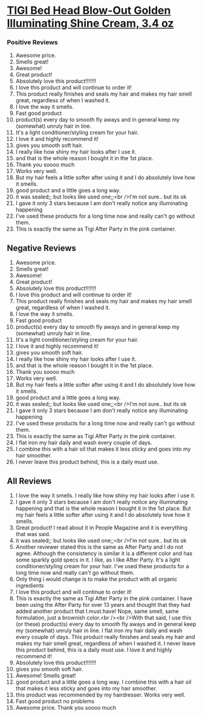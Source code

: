 # [TIGI Bed Head Blow-Out Golden Illuminating Shine Cream, 3.4 oz](https://products.checkmycream.com/products/TIGI-Bed-Head-Blow-Out-Golden-Illuminating-Shine-Cream-3.4-oz.html)

### Positive Reviews

<ol>
      <li>Awesome price.</li>
      <li>Smells great!</li>
      <li>Awesome!</li>
      <li>Great product!  </li>
      <li>Absolutely love this product!!!!!!!</li>
      <li>I love this product and will continue to order it!</li>
      <li>This product really finishes and seals my hair and makes my hair smell great, regardless of when I washed it.</li>
      <li>I love the way it smells.  </li>
      <li>Fast good product</li>
      <li>product(s) every day to smooth fly aways and in general keep my (somewhat) unruly hair in line.</li>
      <li>It&#x27;s a light conditioner/styling cream for your hair.  </li>
      <li>I love it and highly recommend it!</li>
      <li>gives you smooth soft hair.</li>
      <li>I really like how shiny my hair looks after I use it.</li>
      <li>and that is the whole reason I bought it in the 1st place.</li>
      <li>Thank you soooo much</li>
      <li>Works very well.</li>
      <li>But my hair feels a little softer after using it and I do absolutely love how it smells.</li>
      <li>good product and a little goes a long way.  </li>
      <li>it was sealed;; but looks like used one;;&lt;br /&gt;I&#x27;m not sure.. but its ok</li>
      <li>I gave it only 3 stars because I am don&#x27;t really notice any illuminating happening</li>
      <li>I&#x27;ve used these products for a long time now and really can&#x27;t go without them.</li>
      <li>This is exactly the same as Tigi After Party in the pink container.</li>
</ol>


<h2>Negative Reviews</h2>
<ol>
<li> Awesome price.</li>
<li> Smells great!</li>
<li> Awesome!</li>
<li> Great product!  </li>
<li> Absolutely love this product!!!!!!!</li>
<li> I love this product and will continue to order it!</li>
<li> This product really finishes and seals my hair and makes my hair smell great, regardless of when I washed it.</li>
<li> I love the way it smells.  </li>
<li> Fast good product</li>
<li> product(s) every day to smooth fly aways and in general keep my (somewhat) unruly hair in line.</li>
<li> It&#x27;s a light conditioner/styling cream for your hair.  </li>
<li> I love it and highly recommend it!</li>
<li> gives you smooth soft hair.</li>
<li> I really like how shiny my hair looks after I use it.</li>
<li> and that is the whole reason I bought it in the 1st place.</li>
<li> Thank you soooo much</li>
<li> Works very well.</li>
<li> But my hair feels a little softer after using it and I do absolutely love how it smells.</li>
<li> good product and a little goes a long way.  </li>
<li> it was sealed;; but looks like used one;;&lt;br /&gt;I&#x27;m not sure.. but its ok</li>
<li> I gave it only 3 stars because I am don&#x27;t really notice any illuminating happening</li>
<li> I&#x27;ve used these products for a long time now and really can&#x27;t go without them.</li>
<li> This is exactly the same as Tigi After Party in the pink container.</li>
<li> I flat iron my hair daily and wash every couple of days.</li>
<li> I combine this with a hair oil that makes it less sticky and goes into my hair smoother.</li>
<li> I never leave this product behind, this is a daily must use.</li>
</ol>

<h2>All Reviews</h2>

<ol>
    <li> I love the way it smells.  I really like how shiny my hair looks after I use it.</li>
    <li> I gave it only 3 stars because I am don&#x27;t really notice any illuminating happening and that is the whole reason I bought it in the 1st place. But my hair feels a little softer after using it and I do absolutely love how it smells.</li>
    <li> Great product!  I read about it in People Magazine and it is everything that was said.</li>
    <li> it was sealed;; but looks like used one;;&lt;br /&gt;I&#x27;m not sure.. but its ok</li>
    <li> Another reviewer stated this is the same as After Party and I do not agree.  Although the consistency is similar it is a different color and has some sparkly gold specs in it.  I like, as I like After Party.  It&#x27;s a light conditioner/styling cream for your hair.  I&#x27;ve used these products for a long time now and really can&#x27;t go without them.</li>
    <li> Only thing i would change is to make the product with all organic ingredients</li>
    <li> I love this product and will continue to order it!</li>
    <li> This is exactly the same as Tigi After Party in the pink container. I have been using the After Party for over 13 years and thought that they had added another product that I.must.have! Nope, same smell, same formulation, just a brownish color.&lt;br /&gt;&lt;br /&gt;With that said, I use this (or these) product(s) every day to smooth fly aways and in general keep my (somewhat) unruly hair in line. I flat iron my hair daily and wash every couple of days. This product really finishes and seals my hair and makes my hair smell great, regardless of when I washed it. I never leave this product behind, this is a daily must use. I love it and highly recommend it!</li>
    <li> Absolutely love this product!!!!!!!</li>
    <li> gives you smooth soft hair.</li>
    <li> Awesome! Smells great!</li>
    <li> good product and a little goes a long way.  I combine this with a hair oil that makes it less sticky and goes into my hair smoother.</li>
    <li> this product was recommended by my hairdresser. Works very well.</li>
    <li> Fast good product no problems</li>
    <li> Awesome price. Thank you soooo much</li>
</ol>




